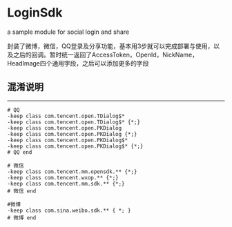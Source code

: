 # LoginSdk
a sample module for social login and share

封装了微博，微信，QQ登录及分享功能，基本用3步就可以完成部署与使用，以及之后的回调。暂时统一返回了AccessToken，OpenId，NickName，HeadImage四个通用字段，之后可以添加更多的字段

## 混淆说明

----

```
# QQ 
-keep class com.tencent.open.TDialog$*
-keep class com.tencent.open.TDialog$* {*;}
-keep class com.tencent.open.PKDialog
-keep class com.tencent.open.PKDialog {*;}
-keep class com.tencent.open.PKDialog$*
-keep class com.tencent.open.PKDialog$* {*;}
# QQ end

# 微信 
-keep class com.tencent.mm.opensdk.** {*;}
-keep class com.tencent.wxop.** {*;}
-keep class com.tencent.mm.sdk.** {*;}
# 微信 end

#微博
-keep class com.sina.weibo.sdk.** { *; }
# 微博 end
```
